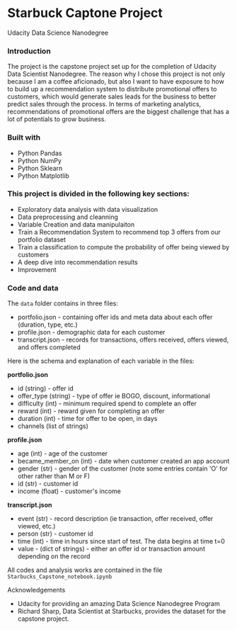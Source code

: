 # Starbuck Captone Project
Udacity Data Science Nanodegree

### Introduction
The project is the capstone project set up for the completion of Udacity Data Scientist Nanodegree. The reason why I chose this project is not only because I am a coffee aficionado, but also I want to have exposure to how to build up a recommendation system to distribute promotional offers to customers, which would generate sales leads for the business to better predict sales through the process. In terms of marketing analytics, recommendations of promotional offers are the biggest challenge that has a lot of potentials to grow business.

### Built with
- Python Pandas
- Python NumPy
- Python Sklearn
- Python Matplotlib

### This project is divided in the following key sections:
- Exploratory data analysis with data visualization
- Data preprocessing and cleanning
- Variable Creation and data manipulaiton
- Train a Recommendation System to recommend top 3 offers from our portfolio dataset
- Train a classification to compute the probability of offer being viewed by customers
- A deep dive into recommendation results 
- Improvement

### Code and data
The `data` folder contains in three files:

* portfolio.json - containing offer ids and meta data about each offer (duration, type, etc.)
* profile.json - demographic data for each customer
* transcript.json - records for transactions, offers received, offers viewed, and offers completed

Here is the schema and explanation of each variable in the files:

**portfolio.json**
* id (string) - offer id
* offer_type (string) - type of offer ie BOGO, discount, informational
* difficulty (int) - minimum required spend to complete an offer
* reward (int) - reward given for completing an offer
* duration (int) - time for offer to be open, in days
* channels (list of strings)

**profile.json**
* age (int) - age of the customer 
* became_member_on (int) - date when customer created an app account
* gender (str) - gender of the customer (note some entries contain 'O' for other rather than M or F)
* id (str) - customer id
* income (float) - customer's income

**transcript.json**
* event (str) - record description (ie transaction, offer received, offer viewed, etc.)
* person (str) - customer id
* time (int) - time in hours since start of test. The data begins at time t=0
* value - (dict of strings) - either an offer id or transaction amount depending on the record

All codes and analysis works are contained in the file `Starbucks_Capstone_notebook.ipynb`


Acknowledgements

- Udacity for providing an amazing Data Science Nanodegree Program
- Richard Sharp, Data Scientist at Starbucks, provides the dataset for the capstone project.
